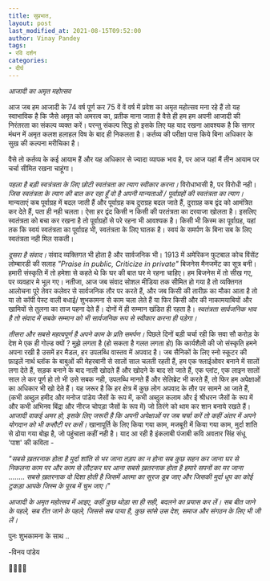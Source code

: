 ```yaml
---
title: सुप्रभात,
layout: post
last_modified_at: 2021-08-15T09:52:00
author: Vinay Pandey
tags:
- रवि दर्शन
categories:
- दीर्घ
---
```

*आजादी का अमृत महोत्सव*


आज जब हम आजादी के 74 वर्ष पूर्ण कर 75 वें वें वर्ष में प्रवेश का अमृत महोत्सव मना रहे हैं तो यह स्वाभाविक है कि जैसे अमृत को अमरत्व का,  प्रतीक माना जाता है वैसे ही हम हम अपनी आजादी की निरंतरता का संकल्प व्यक्त करें। परन्तु संकल्प सिद्ध हो इसके लिए यह याद रखना आवश्यक है कि सागर मंथन में अमृत कलश  हलाहल विष के बाद ही निकलता है।  कर्तव्य की परीक्षा पास किये बिना अधिकार के सुख की कल्पना मरीचिका है। 

वैसे तो कर्तव्य के कई आयाम हैं और यह अधिकार से ज्यादा  व्यापक भाव है, पर आज यहां मैं तीन आयाम पर चर्चा सीमित रखना चाहूंगा।

*पहला है बड़ी स्वत्रंत्रता के लिए छोटी स्वतंत्रता का त्याग स्वीकार करना।* विरोधाभासी है, पर विरोधी नही। *जिस स्वतंत्रता के त्याग की बात कर रहा हूँ वो है अपनी  मान्यताओं / पूर्वाग्रहों  की स्वतंत्रता का त्याग।* मान्यताएं  कब पूर्वाग्रह में बदल जाती हैं और पूर्वाग्रह कब दुराग्रह बदल जाते हैं, दुराग्रह कब द्वंद को आमंत्रित कर देते हैं, पता ही नही चलता। ऐसा हर द्वंद किसी न किसी की परतंत्रता का दरवाजा खोलता है। इसलिए स्वतंत्रता को बचा कर रखना है तो पूर्वाग्रहों से परे रहना भी आवश्यक है। किसी भी किस्म का पूर्वाग्रह, यहां तक कि स्वयं स्वतंत्रता का पूर्वाग्रह भी, स्वतंत्रता के लिए घातक है। स्वयं के समर्पण के बिना सब के लिए स्वतंत्रता नही मिल सकती। 

*दूसरा है संवाद।* संवाद व्यक्तिगत भी होता है और सार्वजनिक भी। 1913 में अमेरिकन फुटबाल कोच विंसेंट लोम्बारडी की सलाह _"Praise in public, Criticize in private"_ बिजनेस मैनजमेंट का सूत्र बनी। हमारी संस्कृति में तो हमेशा से कहते थे कि घर की बात घर मे रहना चाहिए। हम बिजनेस में तो सीख गए, पर व्यवहार मे भूल गए। नतीजा, आज जब संवाद सोशल मीडिया तक सीमित हो गया है तो व्यक्तिगत आलोचना पूरे तेवर कलेवर से सार्वजनिक तौर पर करते हैं, और जब किसी की तारीफ़ का मौका आता है तो या तो कॉपी पेस्ट वाली बधाई/ शुभकामना से काम चला लेते हैं या फिर किसी और की नाकामयाबियों और खामियों से तुलना का ताज पहना देते हैं। दोनों में ही सम्मान खंडित ही रहता है। *स्वतंत्रता सार्वजनिक भाव है तो संवाद में सबके सम्मान को भी सार्वजनिक रूप से स्वीकार करना ही पड़ेगा।* 

*तीसरा और सबसे महत्वपूर्ण है अपने काम के प्रति समर्पण।* पिछले दिनों बड़ी चर्चा रही कि सवा सौ करोड़ के देश मे एक ही गोल्ड क्यों ? मुझे लगता है (हो सकता है गलत लगता हो) कि कार्यशैली की जो संस्कृति हमने अपना रखी है उसमें हर मैडल, हर उपलब्धि वास्तव में अपवाद है। जब सैनिकों के लिए स्नो स्कूटर  की फ़ाइलें नार्थ ब्लॉक के बाबुओं की मेहरबानी से सालों साल चलती रहती हैं, हम एक फ्लाईओवर बनाने में सालों लगा देते हैं, सड़क बनाने के बाद नाली खोदते हैं और खोदने के बाद सो जाते हैं, एक प्लांट, एक लाइन सालों साल ले कर पूर्ण हो तो भी उसे सबक नही, उपलब्धि मानते हैं और सेलिब्रेट भी करते हैं, तो फिर हम अपेक्षाओं का अधिकार भी खो देते हैं। यह जरूर है कि हर क्षेत्र में कुछ लोग अपवाद के तौर पर सामने आ जाते हैं, (कभी अब्दुल हमीद और मनोज पांडेय जैसों के रूप में, कभी अब्दुल कलाम और ई श्रीधरन जैसों के रूप में और कभी अभिनव बिंद्रा और नीरज चोपड़ा जैसों के रूप में) जो तिरंगे को थाम कर शान बनाये रखते हैं। *आजादी वाकई अमर हो, इसके लिए जरूरी है कि अपनी अपेक्षाओं पर जब चर्चा करें तो कहीं अंतर में अपने योगदान को भी कसौटी पर कसें।* खानापूर्ति के लिए किया गया काम, मजबूरी में किया गया काम, मुर्दा शांति से ढोया गया बोझ है, जो पहुंचाता कहीं नही है। याद आ रही है इंकलाबी पंजाबी कवि अवतार सिंह संधू 'पाश' की कविता -

_"सबसे ख़तरनाक होता है मुर्दा शांति से भर जाना_
_तड़प का न होना_
_सब कुछ सहन कर जाना_
_घर से निकलना काम पर_
_और काम से लौटकर घर आना_
_*सबसे ख़तरनाक होता है*_
_*हमारे सपनों का मर जाना*_
........
_सबसे ख़तरनाक वो दिशा होती है_
_जिसमें आत्‍मा का सूरज डूब जाए_
_और जिसकी मुर्दा धूप का कोई टुकड़ा_
_आपके जिस्‍म के पूरब में चुभ जाए।_"

*आजादी के अमृत महोत्सव में आइए, कहीं कुछ थोड़ा सा ही सही, बदलने का प्रयास कर लें। सब बीत जाने के पहले, सब रीत जाने के पहले, जिससे सब पाया है, कुछ सांसे उस देश, समाज और संगठन के लिए भी जी लें।*
 
पुनः शुभकामना के साथ ..

-विनय पांडेय

🙏🌷🌷🙏


